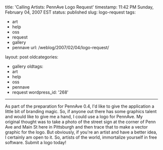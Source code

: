 title: 'Calling Artists: PennAve Logo Request'
timestamp: 11:42 PM Sunday, February 04, 2007 EST
status: published
slug: logo-request
tags:
- art
- help
- oss
- request
- gallery
- pennave
url: /weblog/2007/02/04/logo-request/

layout: post
oldcategories:
- gallery
oldtags:
- art
- help
- oss
- pennave
- request
wordpress_id: '268'

---

As part of the preparation for PennAve 0.4, I'd like to give the application a little bit of branding magic.  So, if anyone out there has some graphics talent and would like to give me a hand, I could use a logo for PennAve.  My original thought was to take a photo of the street sign at the corner of Penn Ave and Main St here in Pittsburgh and then trace that to make a vector graphic for the logo.  But obviously, if you're an artist and have a better idea, I certainly am open to it.  So, artists of the world, immortalize yourself in free software.  Submit a logo today!
